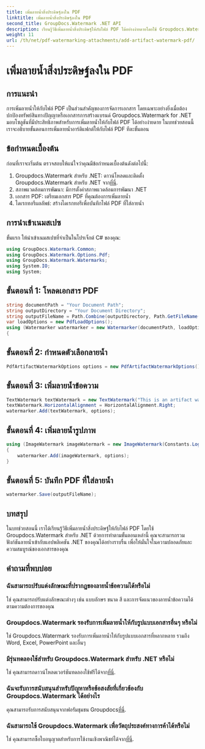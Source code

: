 ```yaml
---
title: เพิ่มลายน้ำสิ่งประดิษฐ์ลงใน PDF
linktitle: เพิ่มลายน้ำสิ่งประดิษฐ์ลงใน PDF
second_title: GroupDocs.Watermark .NET API
description: เรียนรู้วิธีเพิ่มลายน้ำสิ่งประดิษฐ์ให้กับไฟล์ PDF ได้อย่างง่ายดายโดยใช้ Groupdocs.Watermark สำหรับ .NET ปกป้องเอกสารของคุณได้อย่างง่ายดาย
weight: 11
url: /th/net/pdf-watermarking-attachments/add-artifact-watermark-pdf/
---
```


# เพิ่มลายน้ำสิ่งประดิษฐ์ลงใน PDF

## การแนะนำ
การเพิ่มลายน้ำให้กับไฟล์ PDF เป็นส่วนสำคัญของการจัดการเอกสาร โดยเฉพาะอย่างยิ่งเมื่อต้องปกป้องทรัพย์สินทางปัญญาหรือเอกสารการสร้างแบรนด์ Groupdocs.Watermark for .NET มอบโซลูชันที่มีประสิทธิภาพสำหรับการเพิ่มลายน้ำให้กับไฟล์ PDF ได้อย่างง่ายดาย ในบทช่วยสอนนี้ เราจะอธิบายขั้นตอนการเพิ่มลายน้ำอาร์ติแฟกต์ให้กับไฟล์ PDF ทีละขั้นตอน
## ข้อกำหนดเบื้องต้น
ก่อนที่เราจะเริ่มต้น ตรวจสอบให้แน่ใจว่าคุณมีข้อกำหนดเบื้องต้นดังต่อไปนี้:
1.  Groupdocs.Watermark สำหรับ .NET: ดาวน์โหลดและติดตั้ง Groupdocs.Watermark สำหรับ .NET จาก[ที่นี่](https://releases.groupdocs.com/Watermark/net/).
2. สภาพแวดล้อมการพัฒนา: มีการตั้งค่าสภาพแวดล้อมการพัฒนา .NET
3. เอกสาร PDF: เตรียมเอกสาร PDF ที่คุณต้องการเพิ่มลายน้ำ
4. ไดเรกทอรีผลลัพธ์: สร้างไดเรกทอรีเพื่อบันทึกไฟล์ PDF ที่ใส่ลายน้ำ

## การนำเข้าเนมสเปซ
ขั้นแรก ให้นำเข้าเนมสเปซที่จำเป็นในโปรเจ็กต์ C# ของคุณ:
```csharp
using GroupDocs.Watermark.Common;
using GroupDocs.Watermark.Options.Pdf;
using GroupDocs.Watermark.Watermarks;
using System.IO;
using System;
```
## ขั้นตอนที่ 1: โหลดเอกสาร PDF
```csharp
string documentPath = "Your Document Path";
string outputDirectory = "Your Document Directory";
string outputFileName = Path.Combine(outputDirectory, Path.GetFileName(documentPath));
var loadOptions = new PdfLoadOptions();
using (Watermarker watermarker = new Watermarker(documentPath, loadOptions))
{
```
## ขั้นตอนที่ 2: กำหนดตัวเลือกลายน้ำ
```csharp
PdfArtifactWatermarkOptions options = new PdfArtifactWatermarkOptions();
```
## ขั้นตอนที่ 3: เพิ่มลายน้ำข้อความ
```csharp
TextWatermark textWatermark = new TextWatermark("This is an artifact watermark", new Font("Arial", 8));
textWatermark.HorizontalAlignment = HorizontalAlignment.Right;
watermarker.Add(textWatermark, options);
```
## ขั้นตอนที่ 4: เพิ่มลายน้ำรูปภาพ
```csharp
using (ImageWatermark imageWatermark = new ImageWatermark(Constants.LogoBmp))
{
    watermarker.Add(imageWatermark, options);
}
```
## ขั้นตอนที่ 5: บันทึก PDF ที่ใส่ลายน้ำ
```csharp
watermarker.Save(outputFileName);
```

## บทสรุป
ในบทช่วยสอนนี้ เราได้เรียนรู้วิธีเพิ่มลายน้ำสิ่งประดิษฐ์ให้กับไฟล์ PDF โดยใช้ Groupdocs.Watermark สำหรับ .NET ด้วยการทำตามขั้นตอนเหล่านี้ คุณจะสามารถรวมฟังก์ชันลายน้ำเข้ากับแอปพลิเคชัน .NET ของคุณได้อย่างราบรื่น เพื่อให้มั่นใจในความปลอดภัยและความสมบูรณ์ของเอกสารของคุณ
## คำถามที่พบบ่อย
### ฉันสามารถปรับแต่งลักษณะที่ปรากฏของลายน้ำข้อความได้หรือไม่
ใช่ คุณสามารถปรับแต่งลักษณะต่างๆ เช่น แบบอักษร ขนาด สี และการจัดแนวของลายน้ำข้อความได้ตามความต้องการของคุณ
### Groupdocs.Watermark รองรับการเพิ่มลายน้ำให้กับรูปแบบเอกสารอื่นๆ หรือไม่
ใช่ Groupdocs.Watermark รองรับการเพิ่มลายน้ำให้กับรูปแบบเอกสารที่หลากหลาย รวมถึง Word, Excel, PowerPoint และอื่นๆ
### มีรุ่นทดลองใช้สำหรับ Groupdocs.Watermark สำหรับ .NET หรือไม่
 ใช่ คุณสามารถดาวน์โหลดเวอร์ชันทดลองใช้ฟรีได้จาก[ที่นี่](https://releases.groupdocs.com/).
### ฉันจะรับการสนับสนุนสำหรับปัญหาหรือข้อสงสัยที่เกี่ยวข้องกับ Groupdocs.Watermark ได้อย่างไร
 คุณสามารถรับการสนับสนุนจากฟอรัมชุมชน Groupdocs[ที่นี่](https://forum.groupdocs.com/c/watermark/19).
### ฉันสามารถใช้ Groupdocs.Watermark เพื่อวัตถุประสงค์ทางการค้าได้หรือไม่
ใช่ คุณสามารถซื้อใบอนุญาตสำหรับการใช้งานเชิงพาณิชย์ได้จาก[ที่นี่](https://purchase.groupdocs.com/buy).